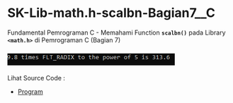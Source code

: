 # SK-Lib-math.h-scalbn-Bagian7__C
Fundamental Pemrograman C - Memahami Function <code><b>scalbn()</b></code> pada Library <code><b>&lt;math.h></b></code> di Pemrograman C (Bagian 7)<br><br>
<img src="https://github.com/RizkyKhapidsyah/SK-Lib-math.h-scalbn-Bagian7__C/blob/master/SK-Lib-math.h-scalbn-Bagian7__C/result/001.PNG"><br><br>
Lihat Source Code : <br>
- <a href="https://github.com/RizkyKhapidsyah/SK-Lib-math.h-scalbn-Bagian7__C/blob/master/SK-Lib-math.h-scalbn-Bagian7__C/Source.c">Program</a>
